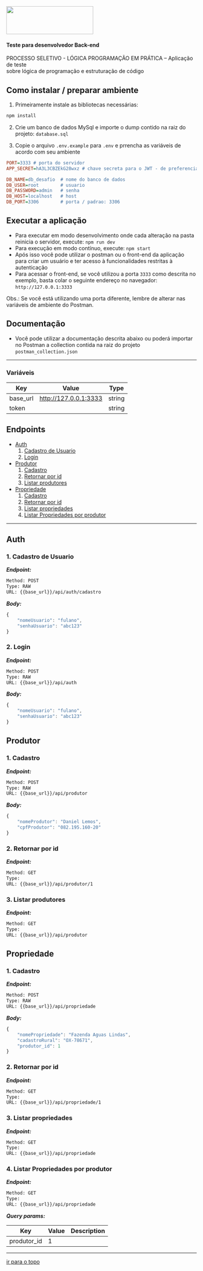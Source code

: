 
<img src="https://content.pstmn.io/fb24b31b-60a9-4f8d-a57f-b760f566b2ad/aW1hZ2UucG5n" width="230" height="74">

#### Teste para desenvolvedor Back-end

PROCESSO SELETIVO - LÓGICA PROGRAMAÇÃO EM PRÁTICA – Aplicação de teste  
sobre lógica de programação e estruturação de código


## Como instalar / preparar ambiente

1. Primeiramente instale as bibliotecas necessárias:
```bash
npm install
```

2. Crie um banco de dados MySql e importe o dump contido na raiz do projeto: `database.sql`

3. Copie o arquivo `.env.example` para `.env` e prrencha as variáveis de acordo com seu ambiente

```ini
PORT=3333 # porta do servidor
APP_SECRET=hA3L3CBZEkG28wxz # chave secreta para o JWT - de preferencia uma cadeia de caracteres aletatória (https://www.avast.com/random-password-generator#pc)

DB_NAME=db_desafio  # nome do banco de dados
DB_USER=root        # usuario
DB_PASSWORD=admin   # senha
DB_HOST=localhost   # host
DB_PORT=3306        # porta / padrao: 3306
```

## Executar a aplicação

- Para executar em modo desenvolvimento onde cada alteração na pasta reinicia o servidor, execute: `npm run dev`
- Para execução em modo contínuo, execute: `npm start`
- Após isso você pode utilizar o postman ou o front-end da aplicação para criar um usuário e ter acesso à funcionalidades restritas à autenticação
- Para acessar o front-end, se você utilizou a porta `3333` como descrita no exemplo, basta colar o seguinte endereço no navegador: `http://127.0.0.1:3333`


Obs.: Se você está utilizando uma porta diferente, lembre de alterar nas variáveis de ambiente do Postman.

## Documentação

- Você pode utilizar a documentação descrita abaixo ou poderá importar no Postman a collection contida na raiz do projeto `postman_collection.json`

----

### Variáveis

| Key | Value | Type |
| --- | ------|-------------|
| base_url | http://127.0.0.1:3333 | string |
| token |  | string |



## Endpoints

* [Auth](#auth)
    1. [Cadastro de Usuario](#1-cadastro-de-usuario)
    1. [Login](#2-login)
* [Produtor](#produtor)
    1. [Cadastro](#1-cadastro)
    1. [Retornar por id](#2-retornar-por-id)
    1. [Listar produtores](#3-listar-produtores)
* [Propriedade](#propriedade)
    1. [Cadastro](#1-cadastro-1)
    1. [Retornar por id](#2-retornar-por-id-1)
    1. [Listar propriedades](#3-listar-propriedades)
    1. [Listar Propriedades por produtor](#4-listar-propriedades-por-produtor)

--------



## Auth



### 1. Cadastro de Usuario



***Endpoint:***

```bash
Method: POST
Type: RAW
URL: {{base_url}}/api/auth/cadastro
```



***Body:***

```js        
{
    "nomeUsuario": "fulano",
    "senhaUsuario": "abc123"
}
```



### 2. Login



***Endpoint:***

```bash
Method: POST
Type: RAW
URL: {{base_url}}/api/auth
```



***Body:***

```js        
{
    "nomeUsuario": "fulano",
    "senhaUsuario": "abc123"
}
```



## Produtor



### 1. Cadastro



***Endpoint:***

```bash
Method: POST
Type: RAW
URL: {{base_url}}/api/produtor
```



***Body:***

```js        
{
    "nomeProdutor": "Daniel Lemos",
    "cpfProdutor": "082.195.160-20"
}
```



### 2. Retornar por id



***Endpoint:***

```bash
Method: GET
Type: 
URL: {{base_url}}/api/produtor/1
```



### 3. Listar produtores



***Endpoint:***

```bash
Method: GET
Type: 
URL: {{base_url}}/api/produtor
```



## Propriedade



### 1. Cadastro



***Endpoint:***

```bash
Method: POST
Type: RAW
URL: {{base_url}}/api/propriedade
```



***Body:***

```js        
{
    "nomePropriedade": "Fazenda Aguas Lindas",
    "cadastroRural": "OX-78671",
    "produtor_id": 1
}
```



### 2. Retornar por id



***Endpoint:***

```bash
Method: GET
Type: 
URL: {{base_url}}/api/propriedade/1
```



### 3. Listar propriedades



***Endpoint:***

```bash
Method: GET
Type: 
URL: {{base_url}}/api/propriedade
```



### 4. Listar Propriedades por produtor



***Endpoint:***

```bash
Method: GET
Type: 
URL: {{base_url}}/api/propriedade
```



***Query params:***

| Key | Value | Description |
| --- | ------|-------------|
| produtor_id | 1 |  |



---
[ir para o topo](#desafio-nodejs)


